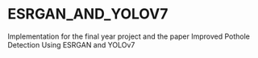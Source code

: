 # ESRGAN_AND_YOLOV7
Implementation for the final year project and the paper Improved Pothole Detection Using ESRGAN and YOLOv7
